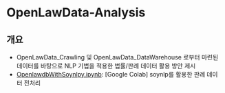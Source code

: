 # OpenLawData-Analysis

## 개요
* OpenLawData_Crawling 및 OpenLawData_DataWarehouse 로부터 마련된 데이터를 바탕으로 NLP 기법을 적용한 법률/판례 데이터 활용 방안 제시 
* [OpenlawdbWithSoynlpy.ipynb](https://github.com/yunsu246/OpenLawData-Project/tree/master/OpenLawData_Analysis/OpenlawdbWithSoynlpy.ipynb "OpenlawdbWithSoynlpy.ipynb"): [Google Colab] soynlp를 활용한 판례 데이터 전처리